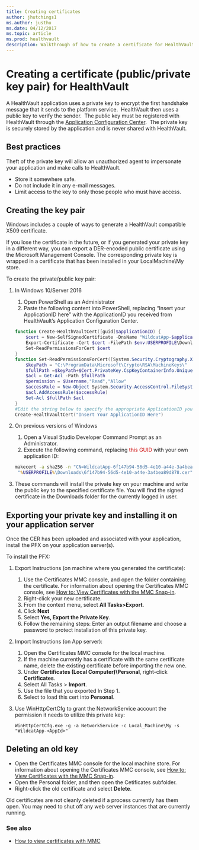 ```yaml
---
title: Creating certificates
author: jhutchings1
ms.author: justhu
ms.date: 04/12/2017
ms.topic: article
ms.prod: healthvault
description: Walkthrough of how to create a certificate for HealthVault
---
```


# Creating a certificate (public/private key pair) for HealthVault

A HealthVault application uses a private key to encrypt the first handshake message that it sends to the platform service.  HealthVault then uses a public key to verify the sender.  The public key must be registered with HealthVault through the [Application Configuration Center](https://config.healthvault-ppe.com).  The private key is securely stored by the application and is never shared with HealthVault.

Best practices
--------------

Theft of the private key will allow an unauthorized agent to impersonate your application and make calls to HealthVault.

-   Store it somewhere safe.
-   Do not include it in any e-mail messages.
-   Limit access to the key to only those people who must have access.

Creating the key pair
---------------------
Windows includes a couple of ways to generate a HealthVault compatible X509 certificate. 

If you lose the certificate in the future, or if you generated your private key in a different way, you can export a DER-encoded public certificate using the Microsoft Management Console. The corresponding private key is wrapped in a certificate that has been installed in your LocalMachine\\My store.

To create the private/public key pair:

1. In Windows 10/Server 2016
    1.  Open PowerShell as an Administrator
    2.  Paste the following content into PowerShell, replacing “Insert your ApplicationID here” with the ApplicationID you received from HealthVault’s Application Configuration Center.

    ```powershell
    function Create-HealthVaultCert([guid]$applicationID) {
        $cert = New-SelfSignedCertificate -DnsName "WildcatApp-$applicationID" -CertStoreLocation "cert:\\LocalMachine\My" -HashAlgorithm "SHA256" -Provider 'Microsoft Enhanced RSA and AES Cryptographic Provider'    
        Export-Certificate -Cert $cert -FilePath $env:USERPROFILE\Downloads\${applicationID}.cer    
        Set-ReadPermissionsForCert $cert
    }
    function Set-ReadPermissionsForCert([System.Security.Cryptography.X509Certificates.X509Certificate]$Cert, [string]$Username = $env:USERNAME) {
        $keyPath = "C:\ProgramData\Microsoft\Crypto\RSA\MachineKeys\"    
        $fullPath =$keyPath+$Cert.PrivateKey.CspKeyContainerInfo.UniqueKeyContainerName
        $acl = Get-Acl -Path $fullPath    
        $permission = $Username,"Read","Allow"    
        $accessRule = New-Object System.Security.AccessControl.FileSystemAccessRule $permission    
        $acl.AddAccessRule($accessRule)     
        Set-Acl $fullPath $acl
    } 
    #Edit the string below to specify the appropriate ApplicationID you received from the Application Configuration Center
    Create-HealthVaultCert("Insert Your ApplicationID Here")
    ```
2.  On previous versions of Windows

    1.  Open a Visual Studio Developer Command Prompt as an Administrator.
    2.  Execute the following command, replacing <span style="COLOR: #c00">this GUID</span> with your own application ID:

    ```cmd
    makecert -a sha256 -n "CN=WildcatApp-6f147b94-56d5-4e10-a44e-3a4bea89d878" -sr LocalMachine -ss My -sky signature -pe -len 2048 
     "%USERPROFILE%\Downloads\6f147b94-56d5-4e10-a44e-3a4bea89d878.cer" 
    ```

3.  These commands will install the private key on your machine and write the public key to the specified certificate file. You will find the signed certificate in the Downloads folder for the currently logged in user.

Exporting your private key and installing it on your application server
-----------------------------------------------------------------------

Once the CER has been uploaded and associated with your application, install the PFX on your application server(s).

To install the PFX:

1.  Export Instructions (on machine where you generated the certificate):
    1.  Use the Certificates MMC console, and open the folder containing the certificate. For information about opening the Certificates MMC console, see [How to: View Certificates with the MMC Snap-in](https://msdn.microsoft.com/library/ms788967).
    2.  Right-click your new certificate.
    3.  From the context menu, select **All Tasks&gt;Export**.
    4.  Click **Next**
    5.  Select **Yes, Export the Private Key**.
    6.  Follow the remaining steps: Enter an output filename and choose a password to protect installation of this private key.
2.  Import Instructions (on App server):
    1.  Open the Certificates MMC console for the local machine.
    2.  If the machine currently has a certificate with the same certificate name, delete the existing certificate before importing the new one.
    3.  Under **Certificates (Local Computer)\\Personal**, right-click **Certificates**.
    4.  Select All Tasks &gt; **Import**.
    5.  Use the file that you exported In Step 1.
    6.  Select to load this cert into **Personal**.
3.  Use WinHttpCertCfg to grant the NetworkService account the permission it needs to utilize this private key:

    `WinHttpCertCfg.exe -g -a NetworkService -c Local_Machine\My -s "WildcatApp-<AppId>"`

Deleting an old key
-------------------

-   Open the Certificates MMC console for the local machine store. For information about opening the Certificates MMC console, see [How to: View Certificates with the MMC Snap-in](https://msdn.microsoft.com/library/ms788967).
-   Open the Personal folder, and then open the Cetificates subfolder.
-   Right-click the old certificate and select **Delete**.

Old certificates are not cleanly deleted if a process currently has them open. You may need to shut off any web server instances that are currently running.


### See also
- [How to view certificates with MMC](https://msdn.microsoft.com/en-us/library/ms788967)

